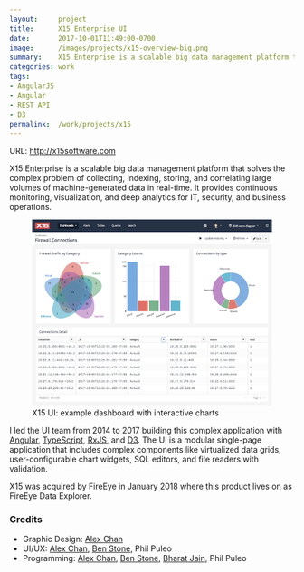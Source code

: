 ```yaml
---
layout:     project
title:      X15 Enterprise UI
date:       2017-10-01T11:49:00-0700
image:      /images/projects/x15-overview-big.png
summary:    X15 Enterprise is a scalable big data management platform that solves the complex problem of collecting, indexing, storing, and correlating large volumes of machine-generated data in real-time. I've been leading the UI team for the past several years building this complex application with AngularJS and D3.
categories: work
tags:
- AngularJS
- Angular
- REST API
- D3
permalink:  /work/projects/x15
---
```


<p class="project-url">URL: <a href="http://x15software.com" target="_blank">http://x15software.com</a></p>
<p>X15 Enterprise is a scalable big data management platform that solves the complex problem of collecting, indexing, storing, and correlating large volumes of machine-generated data in real-time. It provides continuous monitoring, visualization, and deep analytics for IT, security, and business operations.</p>
<figure class="captioned-img">
  <img src="/images/projects/example-dashboard.png" data-action="zoom"/>
  <figcaption>X15 UI: example dashboard with interactive charts</figcaption>
</figure>
<p>I led the UI team from 2014 to 2017 building this complex application with <a target="_blank" href="https://angularjs.org/">Angular</a>, <a href="https://www.typescriptlang.org/" target="_blank">TypeScript</a>, <a href="https://github.com/reactivex/rxjs" target="_blank">RxJS</a>, and <a href="https://d3js.org" target="_blank">D3</a>. The UI is a modular single-page application that includes complex components like virtualized data grids, user-configurable chart widgets, SQL editors, and file readers with validation.</p>
<p>X15 was acquired by FireEye in January 2018 where this product lives on as FireEye Data Explorer.</p>
<p></p>

<h3>Credits</h3>
<ul class="credits">
  <li>Graphic Design:
    <a href="https://www.linkedin.com/in/alexchantastic" target="_blank">Alex Chan</a>
  </li>
  <li>UI/UX:
    <a href="https://www.linkedin.com/in/alexchantastic" target="_blank">Alex Chan</a>,
    <a href="https://www.linkedin.com/in/benstone10" target="_blank">Ben Stone</a>,
    Phil Puleo
  </li>
  <li>Programming:
    <a href="https://www.linkedin.com/in/alexchantastic" target="_blank">Alex Chan</a>,
    <a href="https://www.linkedin.com/in/benstone10" target="_blank">Ben Stone</a>,
    <a href="https://www.linkedin.com/in/bharat-jain-40546a36" target="_blank">Bharat Jain</a>,
    Phil Puleo
  </li>
</ul>